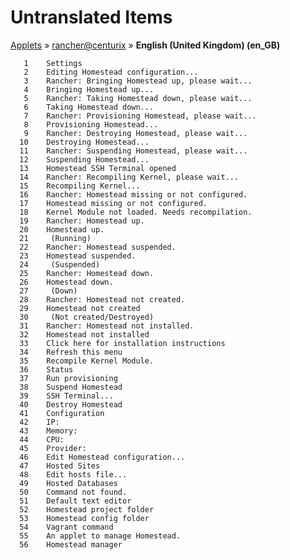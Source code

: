 # Untranslated Items
[Applets](../../../README.md) &#187; [rancher@centurix](../README.md) &#187; **English (United Kingdom) (en_GB)**

       1	Settings
       2	Editing Homestead configuration...
       3	Rancher: Bringing Homestead up, please wait...
       4	Bringing Homestead up...
       5	Rancher: Taking Homestead down, please wait...
       6	Taking Homestead down...
       7	Rancher: Provisioning Homestead, please wait...
       8	Provisioning Homestead...
       9	Rancher: Destroying Homestead, please wait...
      10	Destroying Homestead...
      11	Rancher: Suspending Homestead, please wait...
      12	Suspending Homestead...
      13	Homestead SSH Terminal opened
      14	Rancher: Recompiling Kernel, please wait...
      15	Recompiling Kernel...
      16	Rancher: Homestead missing or not configured.
      17	Homestead missing or not configured.
      18	Kernel Module not loaded. Needs recompilation.
      19	Rancher: Homestead up.
      20	Homestead up.
      21	 (Running)
      22	Rancher: Homestead suspended.
      23	Homestead suspended.
      24	 (Suspended)
      25	Rancher: Homestead down.
      26	Homestead down.
      27	 (Down)
      28	Rancher: Homestead not created.
      29	Homestead not created
      30	 (Not created/Destroyed)
      31	Rancher: Homestead not installed.
      32	Homestead not installed
      33	Click here for installation instructions
      34	Refresh this menu
      35	Recompile Kernel Module.
      36	Status
      37	Run provisioning
      38	Suspend Homestead
      39	SSH Terminal...
      40	Destroy Homestead
      41	Configuration
      42	IP: 
      43	Memory: 
      44	CPU: 
      45	Provider: 
      46	Edit Homestead configuration...
      47	Hosted Sites
      48	Edit hosts file...
      49	Hosted Databases
      50	Command not found.
      51	Default text editor
      52	Homestead project folder
      53	Homestead config folder
      54	Vagrant command
      55	An applet to manage Homestead.
      56	Homestead manager
